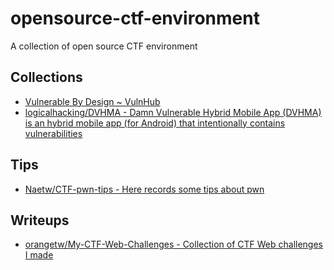 # opensource-ctf-environment

A collection of open source CTF environment

## Collections

* [Vulnerable By Design ~ VulnHub](https://www.vulnhub.com/)
* [logicalhacking/DVHMA - Damn Vulnerable Hybrid Mobile App (DVHMA) is an hybrid mobile app (for Android) that intentionally contains vulnerabilities](https://github.com/logicalhacking/DVHMA)

## Tips

* [Naetw/CTF-pwn-tips - Here records some tips about pwn](https://github.com/Naetw/CTF-pwn-tips)

## Writeups

* [orangetw/My-CTF-Web-Challenges - Collection of CTF Web challenges I made](https://github.com/orangetw/My-CTF-Web-Challenges)

